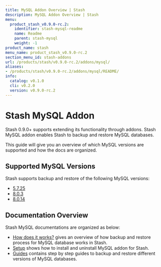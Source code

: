 ```yaml
---
title: MySQL Addon Overview | Stash
description: MySQL Addon Overview | Stash
menu:
  product_stash_v0.9.0-rc.2:
    identifier: stash-mysql-readme
    name: Readme
    parent: stash-mysql
    weight: -1
product_name: stash
menu_name: product_stash_v0.9.0-rc.2
section_menu_id: stash-addons
url: /products/stash/v0.9.0-rc.2/addons/mysql/
aliases:
- /products/stash/v0.9.0-rc.2/addons/mysql/README/
info:
  catalog: v0.1.0
  cli: v0.2.0
  version: v0.9.0-rc.2
---
```


# Stash MySQL Addon

Stash 0.9.0+ supports extending its functionality through addons. Stash MySQL addon enables Stash to backup and restore MySQL databases.

This guide will give you an overview of which MySQL versions are supported and how the docs are organized.

## Supported MySQL Versions

Stash supports backup and restore of the following MySQL versions:

- [5.7.25](/products/stash/v0.9.0-rc.2/addons/mysql/guides/5.7.25/mysql)
- [8.0.3](/products/stash/v0.9.0-rc.2/addons/mysql/guides/8.0.3/mysql)
- [8.0.14](/products/stash/v0.9.0-rc.2/addons/mysql/guides/8.0.14/mysql)

## Documentation Overview

Stash MySQL documentations are organized as below:

- [How does it works?](/products/stash/v0.9.0-rc.2/addons/mysql/overview) gives an overview of how backup and restore process for MySQL database works in Stash.
- [Setup](/products/stash/v0.9.0-rc.2/addons/mysql/setup/install) shows how to install and uninstall MySQL addon for Stash.
- [Guides](/products/stash/v0.9.0-rc.2/addons/mysql/guides/8.0.14/mysql) contains step by step guides to backup and restore different versions of MySQL databases.
